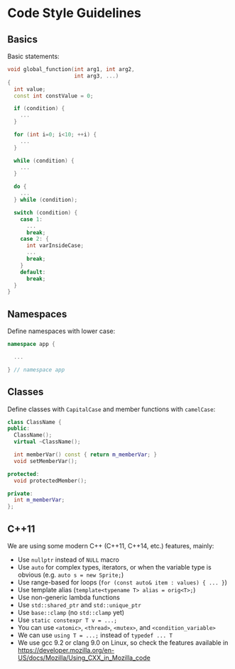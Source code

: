 # Code Style Guidelines

## Basics

Basic statements:

```c++
void global_function(int arg1, int arg2,
                     int arg3, ...)
{
  int value;
  const int constValue = 0;

  if (condition) {
    ...
  }

  for (int i=0; i<10; ++i) {
    ...
  }

  while (condition) {
    ...
  }

  do {
    ...
  } while (condition);

  switch (condition) {
    case 1:
      ...
      break;
    case 2: {
      int varInsideCase;
      ...
      break;
    }
    default:
      break;
  }
}
```

## Namespaces

Define namespaces with lower case:

```c++
namespace app {

  ...

} // namespace app
```

## Classes

Define classes with `CapitalCase` and member functions with `camelCase`:

```c++
class ClassName {
public:
  ClassName();
  virtual ~ClassName();

  int memberVar() const { return m_memberVar; }
  void setMemberVar();

protected:
  void protectedMember();

private:
  int m_memberVar;
};
```

## C++11

We are using some modern C++ (C++11, C++14, etc.) features, mainly:

* Use `nullptr` instead of `NULL` macro
* Use `auto` for complex types, iterators, or when the variable type
  is obvious (e.g. `auto s = new Sprite;`)
* Use range-based for loops (`for (const auto& item : values) { ... }`)
* Use template alias (`template<typename T> alias = orig<T>;`)
* Use non-generic lambda functions
* Use `std::shared_ptr` and `std::unique_ptr`
* Use `base::clamp` (no `std::clamp` yet)
* Use `static constexpr T v = ...;`
* You can use `<atomic>`, `<thread>`, `<mutex>`, and `<condition_variable>`
* We can use `using T = ...;` instead of `typedef ... T`
* We use gcc 9.2 or clang 9.0 on Linux, so check the features available in
  https://developer.mozilla.org/en-US/docs/Mozilla/Using_CXX_in_Mozilla_code
